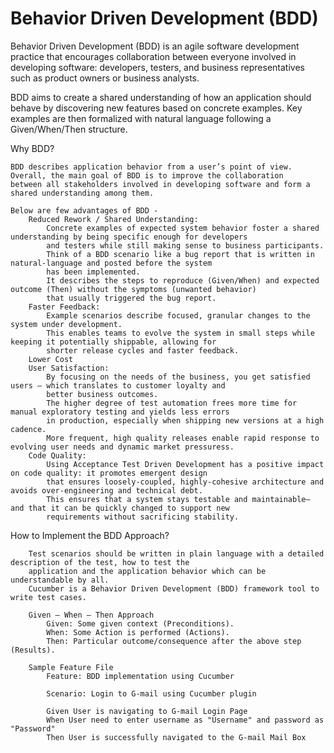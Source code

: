 # Behavior Driven Development (BDD)

Behavior Driven Development (BDD) is an agile software development practice that encourages collaboration between everyone
involved in developing software: developers, testers, and business representatives such as product owners or business analysts.

BDD aims to create a shared understanding of how an application should behave by discovering new features based on concrete examples.
Key examples are then formalized with natural language following a Given/When/Then structure.

Why BDD?

    BDD describes application behavior from a user’s point of view. Overall, the main goal of BDD is to improve the collaboration 
    between all stakeholders involved in developing software and form a shared understanding among them. 
    
    Below are few advantages of BDD - 
        Reduced Rework / Shared Understanding: 
            Concrete examples of expected system behavior foster a shared understanding by being specific enough for developers 
            and testers while still making sense to business participants. 
            Think of a BDD scenario like a bug report that is written in natural-language and posted before the system 
            has been implemented. 
            It describes the steps to reproduce (Given/When) and expected outcome (Then) without the symptoms (unwanted behavior)
            that usually triggered the bug report.
        Faster Feedback: 
            Example scenarios describe focused, granular changes to the system under development. 
            This enables teams to evolve the system in small steps while keeping it potentially shippable, allowing for 
            shorter release cycles and faster feedback.
        Lower Cost
        User Satisfaction: 
            By focusing on the needs of the business, you get satisfied users — which translates to customer loyalty and 
            better business outcomes. 
            The higher degree of test automation frees more time for manual exploratory testing and yields less errors 
            in production, especially when shipping new versions at a high cadence. 
            More frequent, high quality releases enable rapid response to evolving user needs and dynamic market pressuress.
        Code Quality: 
            Using Acceptance Test Driven Development has a positive impact on code quality: it promotes emergent design 
            that ensures loosely-coupled, highly-cohesive architecture and avoids over-engineering and technical debt. 
            This ensures that a system stays testable and maintainable– and that it can be quickly changed to support new 
            requirements without sacrificing stability.
            
How to Implement the BDD Approach?

        Test scenarios should be written in plain language with a detailed description of the test, how to test the 
        application and the application behavior which can be understandable by all.
        Cucumber is a Behavior Driven Development (BDD) framework tool to write test cases.
        
        Given – When – Then Approach
            Given: Some given context (Preconditions).
            When: Some Action is performed (Actions).
            Then: Particular outcome/consequence after the above step (Results).
        
        Sample Feature File
            Feature: BDD implementation using Cucumber
            
            Scenario: Login to G-mail using Cucumber plugin
            
            Given User is navigating to G-mail Login Page
            When User need to enter username as "Username" and password as "Password"
            Then User is successfully navigated to the G-mail Mail Box
        

